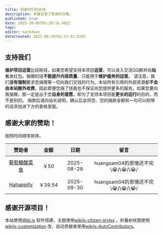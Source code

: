 ```yaml
---
title: 感谢你们的支持
description: 本篇记录了致谢的对象。
published: true
date: 2025-10-06T05:20:16.402Z
tags: 
editor: markdown
dateCreated: 2025-08-28T02:15:42.829Z
---
```


## 支持我们
**维护项目运营**比较耗钱，如果您希望支持本项目**运营**，可以进入交流QQ群并向**站长**发红包。捐赠的钱**不能提升内容质量**，只能用于**维护服务的运营**。
请注意，我们**没有强制**要求您捐赠等一切向我们交钱的行为。本站所有引用的外部资源都**不会由本站额外收费**，因此即便您捐了钱我也不保证向您提供更多的服务。如果您要向我捐赠，那一定是出于您**自身的意愿**，即为了支持本项目能**更长的运行**的目的，而不是别的。
捐款后请向站长说明，确认后会将您、您的捐款金额和一句可以附带的话添加进下方的表格里面。

<h2>感谢大家的赞助！</h2>
按照时间顺序排序。

<table style="width: 100%; border-collapse: collapse; font-size: 16px; text-align: center;">
  <thead style="background: #f2f2f2;">
    <tr>
      <th style="padding: 8px;">赞助者</th>
      <th style="padding: 8px;">金额</th>
      <th style="padding: 8px;">日期</th>
      <th style="padding: 8px;">留言</th>
    </tr>
  </thead>
  
  <tbody>
    <tr>
      <td style="padding: 8px;"><a href="https://space.bilibili.com/604067016" target="_blank">葡萄糖酸菜鱼</a></td>
      <td style="padding: 8px;">￥50</td>
      <td style="padding: 8px;">2025-08-28</td>
      <td style="padding: 8px;">huangsam04的恩情还不完\😭/\😭/\😭/</td>
    </tr>
    <tr>
      <td style="padding: 8px;"><a href="https://space.bilibili.com/3493095037471660" target="_blank">Hahappify</a></td>
      <td style="padding: 8px;">￥39.54</td>
      <td style="padding: 8px;">2025-09-30</td>
      <td style="padding: 8px;">huangsam04的恩情还不完\😭/\😭/\😭/</td>
    </tr>

  </tbody>
</table>

## 感谢开源项目！
本站使用[Wiki.js](https://docs.requarks.io/) 软件搭建，主题使用[wikijs-citizen-styles](https://github.com/AurLemon/wikijs-citizen-styles) ，折叠树状图使用[wikijs-customization](https://github.com/madodig/wikijs-customization/) 改，自动贡献者使用[wikijs-AutoContributors](https://github.com/huangsam04/wikijs-AutoContributors)。
